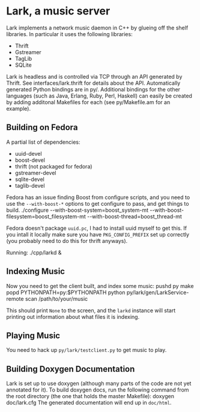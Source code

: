 Lark, a music server
====================

Lark implements a network music daemon in C++ by glueing off the shelf
libraries.  In particular it uses the following libraries:

 * Thrift
 * Gstreamer
 * TagLib
 * SQLite

Lark is headless and is controlled via TCP through an API generated by Thrift.
See interfaces/lark.thrift for details about the API.   Automatically generated
Python bindings are in py/.  Additional bindings for the other languages (such
as Java, Erlang, Ruby, Perl, Haskell) can easily be created by adding additonal
Makefiles for each (see py/Makefile.am for an example).

Building on Fedora
------------------

A partial list of dependencies:

* uuid-devel
* boost-devel
* thrift (not packaged for fedora)
* gstreamer-devel
* sqlite-devel
* taglib-devel

Fedora has an issue finding Boost from configure scripts, and you need to use
the `--with-boost-*` options to get configure to pass, and get things to build.
    ./configure --with-boost-system=boost_system-mt --with-boost-filesystem=boost_filesystem-mt --with-boost-thread=boost_thread-mt

Fedora doesn't package `uuid.pc`, I had to install uuid myself to get this. If
you intall it locally make sure you have `PKG_CONFIG_PREFIX` set up correctly
(you probably need to do this for thrift anyways).

Running:
    ./cpp/larkd &

Indexing Music
--------------

Now you need to get the client built, and index some music:
    pushd py
    make
    popd
    PYTHONPATH=py:$PYTHONPATH python py/lark/gen/LarkService-remote scan /path/to/your/music

This should print `None` to the screen, and the `larkd` instance will start
printing out information about what files it is indexing.

Playing Music
-------------

You need to hack up `py/lark/testclient.py` to get music to play.

Building Doxygen Documentation
------------------------------

Lark is set up to use doxygen (although many parts of the code are not yet
annotated for it). To build doxygen docs, run the following command from the
root directory (the one that holds the master Makefile):
    doxygen doc/lark.cfg
The generated documentation will end up in `doc/html`.
